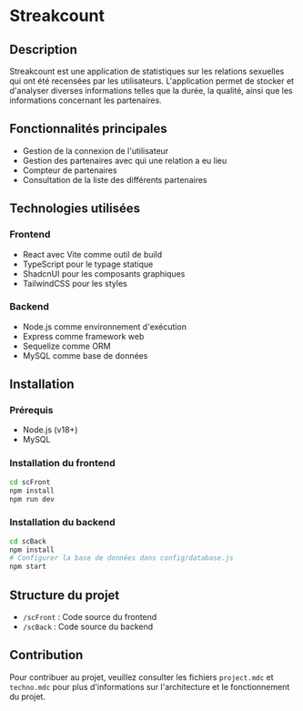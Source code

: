 # Streakcount

## Description

Streakcount est une application de statistiques sur les relations sexuelles qui ont été recensées par les utilisateurs. L'application permet de stocker et d'analyser diverses informations telles que la durée, la qualité, ainsi que les informations concernant les partenaires.

## Fonctionnalités principales

- Gestion de la connexion de l'utilisateur 
- Gestion des partenaires avec qui une relation a eu lieu
- Compteur de partenaires
- Consultation de la liste des différents partenaires

## Technologies utilisées

### Frontend

- React avec Vite comme outil de build
- TypeScript pour le typage statique
- ShadcnUI pour les composants graphiques
- TailwindCSS pour les styles

### Backend

- Node.js comme environnement d'exécution
- Express comme framework web
- Sequelize comme ORM
- MySQL comme base de données

## Installation

### Prérequis

- Node.js (v18+)
- MySQL

### Installation du frontend

```bash
cd scFront
npm install
npm run dev
```

### Installation du backend

```bash
cd scBack
npm install
# Configurer la base de données dans config/database.js
npm start
```

## Structure du projet

- `/scFront` : Code source du frontend
- `/scBack` : Code source du backend

## Contribution

Pour contribuer au projet, veuillez consulter les fichiers `project.mdc` et `techno.mdc` pour plus d'informations sur l'architecture et le fonctionnement du projet.
